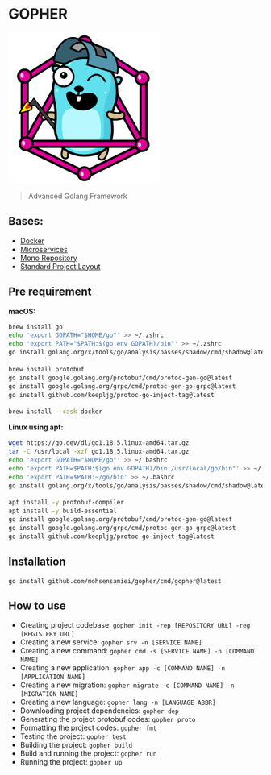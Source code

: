 # GOPHER
![GOPHER](assets/avatar.svg)
> Advanced Golang Framework

## Bases:
* [Docker](https://www.docker.com)
* [Microservices](https://microservices.io)
* [Mono Repository](https://en.wikipedia.org/wiki/Monorepo)
* [Standard Project Layout](https://github.com/golang-standards/project-layout)

## Pre requirement
**macOS:**
```sh
brew install go
echo 'export GOPATH="$HOME/go"' >> ~/.zshrc
echo 'export PATH="$PATH:$(go env GOPATH)/bin"' >> ~/.zshrc
go install golang.org/x/tools/go/analysis/passes/shadow/cmd/shadow@latest

brew install protobuf
go install google.golang.org/protobuf/cmd/protoc-gen-go@latest
go install google.golang.org/grpc/cmd/protoc-gen-go-grpc@latest
go install github.com/keepljg/protoc-go-inject-tag@latest

brew install --cask docker
```

**Linux using apt:**
```sh
wget https://go.dev/dl/go1.18.5.linux-amd64.tar.gz
tar -C /usr/local -xzf go1.18.5.linux-amd64.tar.gz
echo 'export GOPATH="$HOME/go"' >> ~/.bashrc
echo 'export PATH=$PATH:$(go env GOPATH)/bin:/usr/local/go/bin"' >> ~/.bashrc
echo 'export PATH=$PATH:~/go/bin' >> ~/.bashrc
go install golang.org/x/tools/go/analysis/passes/shadow/cmd/shadow@latest

apt install -y protobuf-compiler
apt install -y build-essential
go install google.golang.org/protobuf/cmd/protoc-gen-go@latest
go install google.golang.org/grpc/cmd/protoc-gen-go-grpc@latest
go install github.com/keepljg/protoc-go-inject-tag@latest
```

## Installation
```shell
go install github.com/mohsensamiei/gopher/cmd/gopher@latest
```

## How to use
* Creating project codebase: `gopher init -rep [REPOSITORY URL] -reg [REGISTERY URL]`
* Creating a new service: `gopher srv -n [SERVICE NAME]`
* Creating a new command: `gopher cmd -s [SERVICE NAME] -n [COMMAND NAME]`
* Creating a new application: `gopher app -c [COMMAND NAME] -n [APPLICATION NAME]`
* Creating a new migration: `gopher migrate -c [COMMAND NAME] -n [MIGRATION NAME]`
* Creating a new language: `gopher lang -n [LANGUAGE ABBR]`
* Downloading project dependencies: `gopher dep`
* Generating the project protobuf codes: `gopher proto`
* Formatting the project codes: `gopher fmt`
* Testing the project: `gopher test`
* Building the project: `gopher build`
* Build and running the project: `gopher run`
* Running the project: `gopher up`